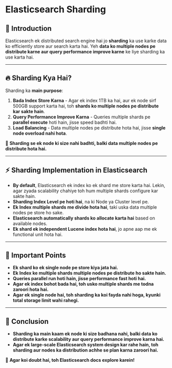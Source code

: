 # Elasticsearch Sharding

## 🚀 Introduction

Elasticsearch ek distributed search engine hai jo **sharding** ka use karke data ko efficiently store aur search karta hai. Yeh **data ko multiple nodes pe distribute karne aur query performance improve karne** ke liye sharding ka use karta hai.

---

## 🔥 **Sharding Kya Hai?**

Sharding ka **main purpose**:

1. **Bada Index Store Karna** - Agar ek index 1TB ka hai, aur ek node sirf 500GB support karta hai, toh **shards ko multiple nodes pe distribute kar sakte hain**.
2. **Query Performance Improve Karna** - Queries multiple shards pe **parallel execute** hoti hain, jisse speed badhti hai.
3. **Load Balancing** - Data multiple nodes pe distribute hota hai, jisse **single node overload nahi hota**.

📌 **Sharding se ek node ki size nahi badhti, balki data multiple nodes pe distribute hota hai.**

---

## ⚡ **Sharding Implementation in Elasticsearch**

- **By default**, Elasticsearch ek index ko ek shard me store karta hai. Lekin, agar zyada scalability chahiye toh hum multiple shards configure kar sakte hain.
- **Sharding Index Level pe hoti hai**, na ki Node ya Cluster level pe.
- **Ek Index multiple shards me divide hota hai**, taki uska data multiple nodes pe store ho sake.
- **Elasticsearch automatically shards ko allocate karta hai** based on available nodes.
- **Ek shard ek independent Lucene index hota hai**, jo apne aap me ek functional unit hota hai.

---

## 📌 **Important Points**

- **Ek shard ko ek single node pe store kiya jata hai.**
- **Ek Index ke multiple shards multiple nodes pe distribute ho sakte hain.**
- **Queries parallel run hoti hain, jisse performance fast hoti hai.**
- **Agar ek index bohot bada hai, toh usko multiple shards me todna zaroori hota hai.**
- **Agar ek single node hai, toh sharding ka koi fayda nahi hoga, kyunki total storage limit wahi rahegi.**

---

## 🎯 **Conclusion**

- **Sharding ka main kaam ek node ki size badhana nahi, balki data ko distribute karke scalability aur query performance improve karna hai.**
- **Agar ek large-scale Elasticsearch system design kar rahe hain, toh sharding aur nodes ka distribution achhe se plan karna zaroori hai.**

🚀 **Agar koi doubt hai, toh Elasticsearch docs explore karein!**
